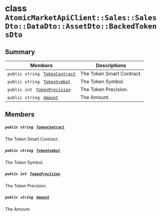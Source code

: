 # class `AtomicMarketApiClient::Sales::SalesDto::DataDto::AssetDto::BackedTokensDto` 

## Summary

 Members                                | Descriptions                                
----------------------------------------|---------------------------------------------
`public string ` [`TokenContract`](#class_atomic_market_api_client_1_1_sales_1_1_sales_dto_1_1_data_dto_1_1_asset_dto_1_1_backed_tokens_dto_1a60296df624437b2197677dbab4480131) | The Token Smart Contract.
`public string ` [`TokenSymbol`](#class_atomic_market_api_client_1_1_sales_1_1_sales_dto_1_1_data_dto_1_1_asset_dto_1_1_backed_tokens_dto_1ac419f589d08baa34f7be58d065aa4a88) | The Token Symbol.
`public int ` [`TokenPrecision`](#class_atomic_market_api_client_1_1_sales_1_1_sales_dto_1_1_data_dto_1_1_asset_dto_1_1_backed_tokens_dto_1ababccf16843f4eb633468783826c257e) | The Token Precision.
`public string ` [`Amount`](#class_atomic_market_api_client_1_1_sales_1_1_sales_dto_1_1_data_dto_1_1_asset_dto_1_1_backed_tokens_dto_1a68626ae376f04fe098eee0037b8726ff) | The Amount.

## Members

##### `public string ` [`TokenContract`](#class_atomic_market_api_client_1_1_sales_1_1_sales_dto_1_1_data_dto_1_1_asset_dto_1_1_backed_tokens_dto_1a60296df624437b2197677dbab4480131) 

The Token Smart Contract.

##### `public string ` [`TokenSymbol`](#class_atomic_market_api_client_1_1_sales_1_1_sales_dto_1_1_data_dto_1_1_asset_dto_1_1_backed_tokens_dto_1ac419f589d08baa34f7be58d065aa4a88) 

The Token Symbol.

##### `public int ` [`TokenPrecision`](#class_atomic_market_api_client_1_1_sales_1_1_sales_dto_1_1_data_dto_1_1_asset_dto_1_1_backed_tokens_dto_1ababccf16843f4eb633468783826c257e) 

The Token Precision.

##### `public string ` [`Amount`](#class_atomic_market_api_client_1_1_sales_1_1_sales_dto_1_1_data_dto_1_1_asset_dto_1_1_backed_tokens_dto_1a68626ae376f04fe098eee0037b8726ff) 

The Amount.

